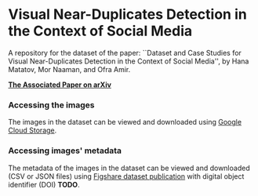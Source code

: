 # Visual Near-Duplicates Detection in the Context of Social Media

A repository for the dataset of the paper:
``Dataset and Case Studies for Visual Near-Duplicates Detection in the Context of Social Media'',
by Hana Matatov, Mor Naaman, and Ofra Amir.

**[The Associated Paper on arXiv](TODO)**

### Accessing the images
The images in the dataset can be viewed and downloaded using [Google Cloud Storage](https://console.cloud.google.com/storage/browser/adina-images).

### Accessing images' metadata
The metadata of the images in the dataset can be viewed and downloaded (CSV or JSON files) using [Figshare dataset publication](TODO) with digital object identifier (DOI) **TODO**.
